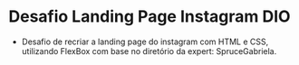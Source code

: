 # Desafio Landing Page Instagram DIO
- Desafio de recriar a landing page do instagram com HTML e CSS, utilizando FlexBox com base no diretório da expert: SpruceGabriela.